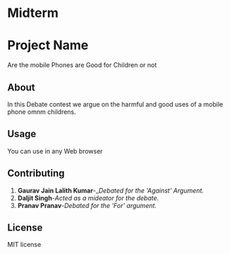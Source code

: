 # Midterm

# Project Name
Are the mobile Phones are Good for Children or not 

## About 
In this Debate contest we argue on the harmful and good uses of a mobile phone omnm childrens.
## Usage

You can use in any Web browser

## Contributing

1. __Gaurav Jain Lalith Kumar__-__Debated for the 'Against' Argument._
2. __Daljit Singh__-_Acted as a mideator for the debate._
3. __Pranav Pranav__-_Debated for the 'For' argument._

## License

MIT license